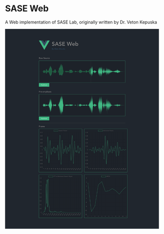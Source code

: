 # SASE Web
A Web implementation of SASE Lab, originally written by Dr. Veton Kepuska

![screenshot](https://raw.githubusercontent.com/chriswoodle/sase-web/master/screenshot.png)
